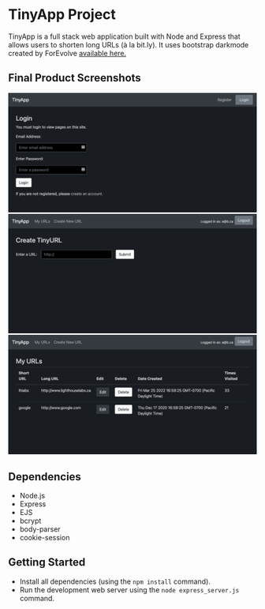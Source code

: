 # TinyApp Project

TinyApp is a full stack web application built with Node and Express that allows users to shorten long URLs (à la bit.ly). It uses bootstrap darkmode created by ForEvolve [available here.](https://github.com/ForEvolve/bootstrap-dark)

## Final Product Screenshots

!["Login Screen"](./TinyApp-Login.png)
!["screenshot description"](./TinyApp-Create.png)
!["screenshot description"](./TinyApp-URLs.png)

## Dependencies

- Node.js
- Express
- EJS
- bcrypt
- body-parser
- cookie-session

## Getting Started

- Install all dependencies (using the `npm install` command).
- Run the development web server using the `node express_server.js` command.
